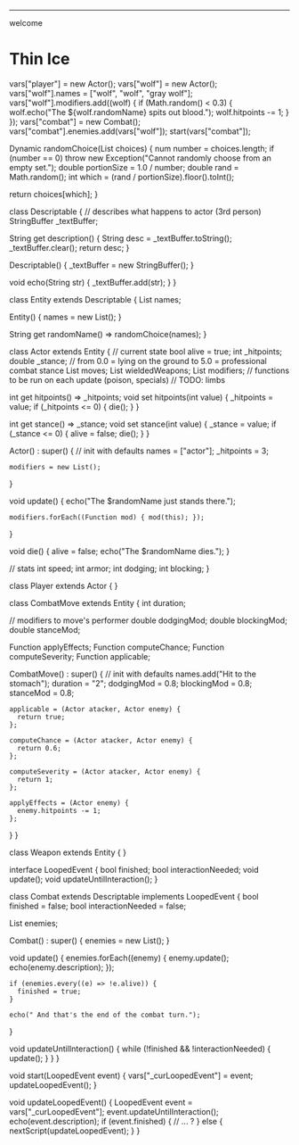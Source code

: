 
--- 
welcome

# Thin Ice


<dart>
vars["player"] = new Actor();
vars["wolf"] = new Actor();
vars["wolf"].names = ["wolf", "wolf", "gray wolf"];
vars["wolf"].modifiers.add((wolf) {
    if (Math.random() < 0.3) {
      wolf.echo("The ${wolf.randomName} spits out blood.");
      wolf.hitpoints -= 1;
    }
});
vars["combat"] = new Combat();
vars["combat"].enemies.add(vars["wolf"]);
start(vars["combat"]);
</dart>


<classes>

Dynamic randomChoice(List choices) {
  num number = choices.length;
  if (number == 0)
    throw new Exception("Cannot randomly choose from an empty set.");
  double portionSize = 1.0 / number;
  double rand = Math.random();
  int which = (rand / portionSize).floor().toInt();

  return choices[which];
}

class Descriptable {  // describes what happens to actor (3rd person)
  StringBuffer _textBuffer;

  String get description() {
    String desc = _textBuffer.toString();
    _textBuffer.clear();
    return desc;
  }

  Descriptable() {
    _textBuffer = new StringBuffer();
  }

  void echo(String str) {
    _textBuffer.add(str);
  }
}

class Entity extends Descriptable {
  List <String> names;

  Entity() {
    names = new List();
  }

  String get randomName() => randomChoice(names);
}

class Actor extends Entity {
  // current state
  bool alive = true;
  int _hitpoints;
  double _stance;  // from 0.0 = lying on the ground to 5.0 = professional combat stance
  List<CombatMove> moves;
  List<Weapon> wieldedWeapons;
  List<Function> modifiers;  // functions to be run on each update (poison, specials)
  // TODO: limbs

  int get hitpoints() => _hitpoints;
  void set hitpoints(int value) {
    _hitpoints = value;
    if (_hitpoints <= 0) {
      die();
    }
  }

  int get stance() => _stance;
  void set stance(int value) {
    _stance = value;
    if (_stance <= 0) {
      alive = false;
      die();
    }
  }

  Actor() : super() {
    // init with defaults
    names = ["actor"];
    _hitpoints = 3;

    modifiers = new List();
  }

  void update() {
    echo("The $randomName just stands there.");

    modifiers.forEach((Function mod) { mod(this); });
  }

  void die() {
    alive = false;
    echo("The $randomName dies.");
  }

  // stats
  int speed;
  int armor;
  int dodging;
  int blocking;
}

class Player extends Actor {
}

class CombatMove extends Entity {
  int duration;

  // modifiers to move's performer
  double dodgingMod;
  double blockingMod;
  double stanceMod;

  Function applyEffects;
  Function computeChance;
  Function computeSeverity;
  Function applicable;

  CombatMove() : super() {
    // init with defaults
    names.add("Hit to the stomach");
    duration = "2";
    dodgingMod = 0.8;
    blockingMod = 0.8;
    stanceMod = 0.8;

    applicable = (Actor atacker, Actor enemy) {
      return true;
    };

    computeChance = (Actor atacker, Actor enemy) {
      return 0.6;
    };

    computeSeverity = (Actor atacker, Actor enemy) {
      return 1;
    };

    applyEffects = (Actor enemy) {
      enemy.hitpoints -= 1;
    };
  }
}

class Weapon extends Entity {
}

interface LoopedEvent {
  bool finished;
  bool interactionNeeded;
  void update();
  void updateUntilInteraction();
}

class Combat extends Descriptable implements LoopedEvent {
  bool finished = false;
  bool interactionNeeded = false;

  List<Actor> enemies;

  Combat() : super() {
    enemies = new List();
  }

  void update() {
    enemies.forEach((enemy) {
      enemy.update();
      echo(enemy.description);
    });

    if (enemies.every((e) => !e.alive)) {
      finished = true;
    }

    echo(" And that's the end of the combat turn.");
  }

  void updateUntilInteraction() {
    while (!finished && !interactionNeeded) {
      update();
    }
  }
}

</classes>

<library>

void start(LoopedEvent event) {
  vars["_curLoopedEvent"] = event;
  updateLoopedEvent();
}

void updateLoopedEvent() {
  LoopedEvent event = vars["_curLoopedEvent"];
  event.updateUntilInteraction();
  echo(event.description);
  if (event.finished) {
    // ... ?
  } else {
    nextScript(updateLoopedEvent);
  }
}

</library>
